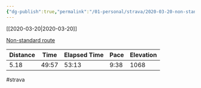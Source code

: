 ```yaml
---
{"dg-publish":true,"permalink":"/01-personal/strava/2020-03-20-non-standard-route/"}
---
```



[[2020-03-20\|2020-03-20]]

[Non-standard route](https://www.strava.com/activities/3201267048)

| Distance | Time  | Elapsed Time | Pace | Elevation |
| -------- | ----- | ------------ | ---- | --------- |
| 5.18     | 49:57 | 53:13        | 9:38 | 1068      |




#strava
